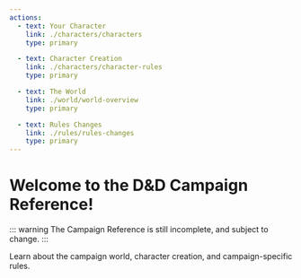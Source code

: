 ```yaml
---
actions:
  - text: Your Character
    link: ./characters/characters
    type: primary

  - text: Character Creation
    link: ./characters/character-rules
    type: primary

  - text: The World
    link: ./world/world-overview
    type: primary

  - text: Rules Changes
    link: ./rules/rules-changes
    type: primary
---
```



# Welcome to the D&D Campaign Reference!

::: warning
The Campaign Reference is still incomplete, and subject to change.
:::

Learn about the campaign world, character creation, and campaign-specific rules.

<div class="home-nav-links">
  <VPAutoLink
    v-for="action in $page.frontmatter.actions"
    :key="action.text"
    class="vp-hero-action-button button"
    :class="[action.type]"
    :config="action"
  />
</div>

<script setup lang="ts">
import VPAutoLink from '@theme/VPAutoLink.vue'
</script>

<style lang="scss" scoped>
.home-nav-links {
  display: grid;
  grid-template-columns: repeat(2, min-content);
  gap: 1rem;

  .button {
    min-width: fit-content;
    display: flex;
    justify-content: center;
    align-items: center;
  }
}
</style>